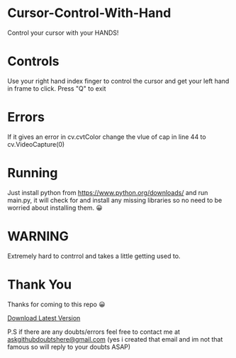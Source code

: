 # Cursor-Control-With-Hand
Control your cursor with your HANDS!
# Controls
Use your right hand index finger to control the cursor and get your left hand in frame to click.
Press "Q" to exit
# Errors
If it gives an error in cv.cvtColor change the vlue of cap in line 44 to cv.VideoCapture(0) 
# Running
Just install python from https://www.python.org/downloads/ and run main.py, it will check for and install any missing libraries so no need to be worried about installing them. 😀

# WARNING
Extremely hard to contrrol and takes a little getting used to.
# Thank You
Thanks for coming to this repo 😀

<a href="https://codeload.github.com/SiddharthRajpal/Cursor-Control-With-Hand/zip/refs/heads/main">Download Latest Version</a>


P.S if there are any doubts/errors feel free to contact me at askgithubdoubtshere@gmail.com 
 (yes i created that email and im not that famous so will reply to your doubts ASAP)
